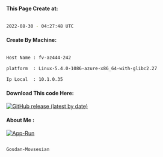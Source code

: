 
   
#### This Page Create at:

```bash

2022-08-30 - 04:27:48 UTC

```

#### Create By Machine:

```bash

Host Name : fv-az444-242

platform  : Linux-5.4.0-1086-azure-x86_64-with-glibc2.27

Ip Local  : 10.1.0.35

```
#### Download This code Here:

[![GitHub release (latest by date)](https://img.shields.io/github/v/release/Gosdan-Movsesian/Gosdan?style=for-the-badge&label=Download)](https://github.com/Gosdan-Movsesian/Gosdan/releases) 

</p> 

#### About Me :

[![App-Run](https://github.com/Gosdan-Movsesian/Gosdan/actions/workflows/App-Run.yml/badge.svg)](https://github.com/Gosdan-Movsesian/Gosdan/actions/workflows/App-Run.yml)

```bash

Gosdan-Movsesian

```

